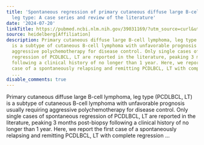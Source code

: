 ```yaml
---
title: 'Spontaneous regression of primary cutaneous diffuse large B-cell lymphoma,
  leg type: A case series and review of the literature'
date: '2024-07-20'
linkTitle: https://pubmed.ncbi.nlm.nih.gov/39031169/?utm_source=curl&utm_medium=rss&utm_campaign=pubmed-2&utm_content=1FakS-2QOkCT8HsMOQP1bCRQ4YzyumYOmxmF0moLsQ3dFB1E9V&fc=20220326224207&ff=20240721181857&v=2.18.0.post9+e462414
source: heidelberg[Affiliation]
description: Primary cutaneous diffuse large B-cell lymphoma, leg type (PCDLBCL, LT)
  is a subtype of cutaneous B-cell lymphoma with unfavorable prognosis usually requiring
  aggressive polychemotherapy for disease control. Only single cases of spontaneous
  regression of PCDLBCL, LT are reported in the literature, peaking 3 months post-biopsy
  following a clinical history of no longer than 1 year. Here, we report the first
  case of a spontaneously relapsing and remitting PCDLBCL, LT with complete regression
  ...
disable_comments: true
---
```

Primary cutaneous diffuse large B-cell lymphoma, leg type (PCDLBCL, LT) is a subtype of cutaneous B-cell lymphoma with unfavorable prognosis usually requiring aggressive polychemotherapy for disease control. Only single cases of spontaneous regression of PCDLBCL, LT are reported in the literature, peaking 3 months post-biopsy following a clinical history of no longer than 1 year. Here, we report the first case of a spontaneously relapsing and remitting PCDLBCL, LT with complete regression ...